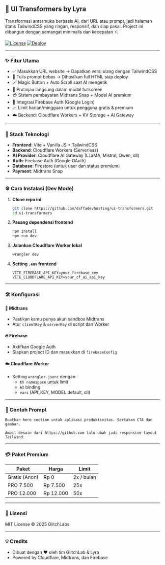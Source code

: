 ## 🚀 UI Transformers by Lyra

Transformasi antarmuka berbasis AI, dari URL atau prompt, jadi halaman statis TailwindCSS yang ringan, responsif, dan siap pakai. Project ini dibangun dengan semangat minimalis dan kecepatan ⚡️.

[![License](https://img.shields.io/github/license/daffadevhosting/ui-transformers)](LICENSE)
[![Deploy](https://img.shields.io/badge/Cloudflare-Live-green)](https://glitchlab-master.daffadev.workers.dev/)

---

### ✨ Fitur Utama

- ✅ Masukkan URL website → Dapatkan versi ulang dengan TailwindCSS
- 🧠 Tulis prompt bebas → Dihasilkan full HTML siap deploy
- 🪄 Magic Button + Auto Scroll saat AI mengetik
- 🎨 Pratinjau langsung dalam modal fullscreen
- 💳 Sistem pembayaran Midtrans Snap + Model AI premium
- 🔐 Integrasi Firebase Auth (Google Login)
- 📈 Limit harian/mingguan untuk pengguna gratis & premium
- ☁️ Backend: Cloudflare Workers + KV Storage + AI Gateway

---

### 🧰 Stack Teknologi

- **Frontend**: Vite + Vanilla JS + TailwindCSS
- **Backend**: Cloudflare Workers (Serverless)
- **AI Provider**: Cloudflare AI Gateway (LLaMA, Mistral, Qwen, dll)
- **Auth**: Firebase Auth (Google OAuth)
- **Database**: Firestore (untuk user dan status premium)
- **Payment**: Midtrans Snap

---

### ⚙️ Cara Instalasi (Dev Mode)

1. **Clone repo ini**
   ```bash
   git clone https://github.com/daffadevhosting/ui-transformers.git
   cd ui-transformers
   ```

2. **Pasang dependensi frontend**
   ```bash
   npm install
   npm run dev
   ```

3. **Jalankan Cloudflare Worker lokal**
   ```bash
   wrangler dev
   ```

4. **Setting `.env` frontend**
   ```env
   VITE_FIREBASE_API_KEY=your_firebase_key
   VITE_CLOUDFLARE_API_KEY=your_cf_ai_api_key
   ```

---

### 🛠️ Konfigurasi

#### 🔑 Midtrans
- Pastikan kamu punya akun sandbox Midtrans
- Atur `clientKey` & `serverKey` di script dan Worker

#### 🔥 Firebase
- Aktifkan Google Auth
- Siapkan project ID dan masukkan di `firebaseConfig`

#### ☁️ Cloudflare Worker
- Setting `wrangler.jsonc` dengan:
  - `KV namespace` untuk limit
  - `AI` binding
  - `vars` (API_KEY, MODEL default, dll)

---

### 🧪 Contoh Prompt
```text
Buatkan hero section untuk aplikasi produktivitas. Sertakan CTA dan gambar.
```

```text
Ambil desain dari https://github.com lalu ubah jadi responsive layout Tailwind.
```

---

### 💳 Paket Premium

| Paket             | Harga       | Limit |
|------------------|-------------|-------|
| Gratis (Anon)     | Rp 0        | 2x / bulan |
| PRO 7.500         | Rp 7.500    | 25x |
| PRO 12.000        | Rp 12.000   | 50x |

---

### 📄 Lisensi
MIT License © 2025 GlitchLabs

---

### 💡 Credits

- Dibuat dengan ❤️ oleh tim GlitchLab & Lyra
- Powered by Cloudflare, Midtrans, dan Firebase